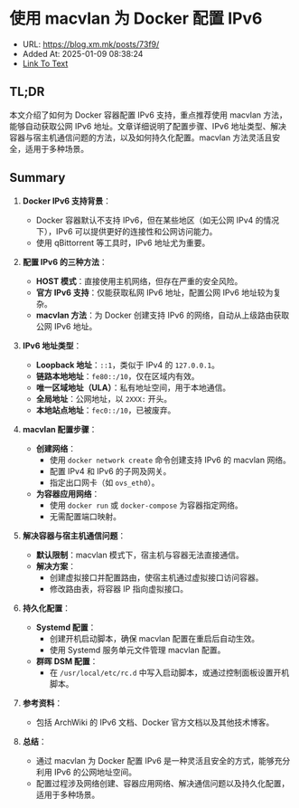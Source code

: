 # 使用 macvlan 为 Docker 配置 IPv6
- URL: https://blog.xm.mk/posts/73f9/
- Added At: 2025-01-09 08:38:24
- [Link To Text](2025-01-09-使用-macvlan-为-docker-配置-ipv6_raw.md)

## TL;DR
本文介绍了如何为 Docker 容器配置 IPv6 支持，重点推荐使用 macvlan 方法，能够自动获取公网 IPv6 地址。文章详细说明了配置步骤、IPv6 地址类型、解决容器与宿主机通信问题的方法，以及如何持久化配置。macvlan 方法灵活且安全，适用于多种场景。

## Summary
1. **Docker IPv6 支持背景**：
   - Docker 容器默认不支持 IPv6，但在某些地区（如无公网 IPv4 的情况下），IPv6 可以提供更好的连接性和公网访问能力。
   - 使用 qBittorrent 等工具时，IPv6 地址尤为重要。

2. **配置 IPv6 的三种方法**：
   - **HOST 模式**：直接使用主机网络，但存在严重的安全风险。
   - **官方 IPv6 支持**：仅能获取私网 IPv6 地址，配置公网 IPv6 地址较为复杂。
   - **macvlan 方法**：为 Docker 创建支持 IPv6 的网络，自动从上级路由获取公网 IPv6 地址。

3. **IPv6 地址类型**：
   - **Loopback 地址**：`::1`，类似于 IPv4 的 `127.0.0.1`。
   - **链路本地地址**：`fe80::/10`，仅在区域内有效。
   - **唯一区域地址（ULA）**：私有地址空间，用于本地通信。
   - **全局地址**：公网地址，以 `2XXX:` 开头。
   - **本地站点地址**：`fec0::/10`，已被废弃。

4. **macvlan 配置步骤**：
   - **创建网络**：
     - 使用 `docker network create` 命令创建支持 IPv6 的 macvlan 网络。
     - 配置 IPv4 和 IPv6 的子网及网关。
     - 指定出口网卡（如 `ovs_eth0`）。
   - **为容器应用网络**：
     - 使用 `docker run` 或 `docker-compose` 为容器指定网络。
     - 无需配置端口映射。

5. **解决容器与宿主机通信问题**：
   - **默认限制**：macvlan 模式下，宿主机与容器无法直接通信。
   - **解决方案**：
     - 创建虚拟接口并配置路由，使宿主机通过虚拟接口访问容器。
     - 修改路由表，将容器 IP 指向虚拟接口。

6. **持久化配置**：
   - **Systemd 配置**：
     - 创建开机启动脚本，确保 macvlan 配置在重启后自动生效。
     - 使用 Systemd 服务单元文件管理 macvlan 配置。
   - **群晖 DSM 配置**：
     - 在 `/usr/local/etc/rc.d` 中写入启动脚本，或通过控制面板设置开机脚本。

7. **参考资料**：
   - 包括 ArchWiki 的 IPv6 文档、Docker 官方文档以及其他技术博客。

8. **总结**：
   - 通过 macvlan 为 Docker 配置 IPv6 是一种灵活且安全的方式，能够充分利用 IPv6 的公网地址空间。
   - 配置过程涉及网络创建、容器应用网络、解决通信问题以及持久化配置，适用于多种场景。
